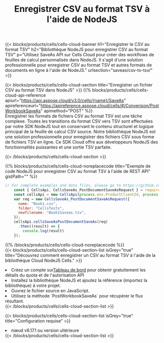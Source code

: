 ﻿---
title:  Enregistrer CSV au format TSV à l'aide de NodeJS
description:  Utilisation du SDK Cloud Aspose.Cells pour NodeJS pour enregistrer le fichier au format CSV au format TSV.
kwords: Excel, Save CSV as TSV, REST, NodeJS
howto: How to save CSV as TSV using Aspose.Cells Cloud NodeJS library.
---
{{< blocks/products/cells/cells-cloud-banner h1="Enregistrer le CSV au format TSV" h2="Bibliothèque NodeJS pour enregistrer CSV au format TSV" p="Utilisez SaveAs API sur Cells Cloud pour créer des workflows de feuilles de calcul personnalisés dans NodeJS. Il s\'agit d\'une solution professionnelle pour enregistrer CSV au format TSV et autres formats de documents en ligne à l\'aide de NodeJS." urlsection="saveas/csv-to-tsv/" >}}

{{< blocks/products/cells/cells-cloud-section title="Enregistrer un fichier CSV au format TSV dans NodeJS" >}}
{{% blocks/products/cells/cells-cloud-api-reference apiurl="https://api.aspose.cloud/v3.0/cells/{name}/SaveAs" apireferenceurl="https://apireference.aspose.cloud/cells/#/Conversion/PostWorkbookSaveAs" apimethod="POST" %}}
<br/>
Enregistrer les formats de fichiers CSV au format TSV est une tâche complexe. Toutes les transitions du format CSV vers TSV sont effectuées par notre SDK NodeJS tout en conservant le contenu structurel et logique principal de la feuille de calcul CSV source. Notre bibliothèque NodeJS est une solution professionnelle pour enregistrer des fichiers CSV sous forme de fichiers TSV en ligne. Ce SDK Cloud offre aux développeurs NodeJS des fonctionnalités puissantes et une sortie TSV parfaite.

{{< /blocks/products/cells/cells-cloud-section >}}

{{% blocks/products/cells/cells-cloud-noreplacecode title="Exemple de code NodeJS pour enregistrer CSV au format TSV à l\'aide de REST API" gistPath="" %}}
  
```js
// For complete examples and data files, please go to https://github.com/aspose-cells-cloud/aspose-cells-cloud-node/
    const { CellsApi, CellsSaveAs_PostDocumentSaveAsRequest } = require("asposecellscloud");
    const cellsApi = new CellsApi(process.env.ProductClientId, process.env.ProductClientSecret);
    var req = new CellsSaveAs_PostDocumentSaveAsRequest({
      name: "Book1.csv",
      folder: "CellsTests",
      newfilename: "Book1Saveas.tsv",
    });
    cellsApi.cellsSaveAsPostDocumentSaveAs(req)
      .then((result) => {
        console.log(result)
    });
```
  
{{% /blocks/products/cells/cells-cloud-noreplacecode %}}
<br/>
{{< blocks/products/cells/cells-cloud-section-list isGrey="true" title="Découvrez comment enregistrer un CSV au format TSV à l\'aide de la bibliothèque Cloud NodeJS Cells." >}}
<li> Créez un compte sur<a href="https://dashboard.aspose.cloud/">Tableau de bord</a> pour obtenir gratuitement les détails du quota et de l'autorisation API</li>
<li>Installez la bibliothèque NodeJS et ajoutez la référence (importez la bibliothèque) à votre projet.</li>
<li>Ouvrez le fichier source en JavaScript.</li>
<li>Utilisez la méthode `PostWorkbookSaveAs` pour récupérer le flux résultant.</li>
{{< /blocks/products/cells/cells-cloud-section-list >}}

{{< blocks/products/cells/cells-cloud-section-list isGrey="true" title="Configuration requise" >}}
<li>nœud v6.17.1 ou version ultérieure</li>
{{< /blocks/products/cells/cells-cloud-section-list >}}
